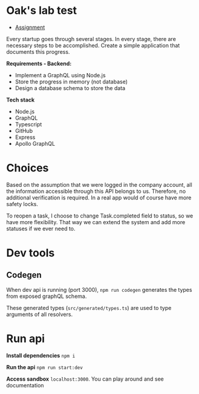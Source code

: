 # Oak's lab test

- [Assignment](./assignment.pdf)

Every  startup  goes  through  several  stages.  In  every  stage,  there  are 
necessary steps to be accomplished. Create a simple application that documents this progress.

**Requirements - Backend:**
- Implement a GraphQL using Node.js
- Store the progress in memory (not database)
- Design a database schema to store the data

**Tech stack**
- Node.js
- GraphQL
- Typescript
- GitHub
- Express
- Apollo GraphQL

# Choices

Based on the assumption that we were logged in the company account, all the information accessible through this API belongs to us. Therefore, no additional verification is required. In a real app would of course have more safety locks.

To reopen a task, I choose to change Task.completed field to status, so we have more flexibility. That way we can extend the system and add more statuses if we ever need to.

# Dev tools

## Codegen

When dev api is running (port 3000), `npm run codegen` generates the types from exposed graphQL schema.

These generated types (`src/generated/types.ts`) are used to type arguments of all resolvers. 

# Run api

**Install dependencies**
`npm i`

**Run the api**
`npm run start:dev`

**Access sandbox** 
`localhost:3000`. You can play around and see documentation

